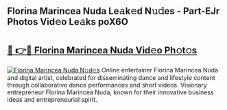 ## Florina Marincea Nuda Le𝚊k𝚎d N𝚞𝚍es - Part-EJr Photos Vid𝚎o Le𝚊ks poX6O

# <h2><a href="http://fbdr3z7.evod.top/?m=Florina+Marincea+Nuda">🔗 👉🔴 Florina Marincea Nuda Vid𝚎o Ph𝚘t𝚘s</a></h2>

[![Florina Marincea Nuda N𝚞d𝚎s](https://i.imgur.com/8V9OHl7.gif)](http://fbdr3z7.evod.top/?m=Florina+Marincea+Nuda)
Online entertainer Florina Marincea Nuda and digital artist, celebrated for disseminating dance and lifestyle content through collaborative dance performances and short videos. Visionary entrepreneur Florina Marincea Nuda, known for their innovative business ideas and entrepreneurial spirit. 
